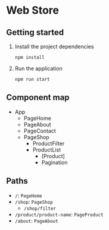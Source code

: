 # Web Store

## Getting started

1. Install the project dependencies
   ```shell
   npm install
   ```

2. Run the application
   ```shell
   npm run start
   ```

## Component map

- App
   - PageHome
   - PageAbout
   - PageContact
   - PageShop
      - ProductFilter
      - ProductList
         - [Product]
         - Pagination


## Paths

- `/`: `PageHome`
- `/shop`: `PageShop`
   - `/shop/filter`
- `/product/product-name`: `PageProduct`
- `/about`: `PageAbout`

<!-- 
- Pages: Home, about, contact, shop
   - Shop: categories? items? search results? -->
